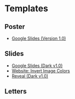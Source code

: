 # Templates
## Poster
- [Google Slides (Version 1.0)](https://docs.google.com/presentation/d/1-hjb7gsEo3X1DCsjS74DnK8gi5zSaxSwLLsqiro7jLc/edit?usp=sharing)

## Slides
- [Google Slides (Dark v1.0)](https://docs.google.com/presentation/d/1Wt4WZOTX8c_ZpDMFx16zGgvPOfdXkbwxaprW4xNe9ko/edit?usp=sharing)
- [Website: Invert Image Colors](https://pinetools.com/invert-image-colors)
- [Reveal (Dark v1.0)](reveal/template1.md)

## Letters
